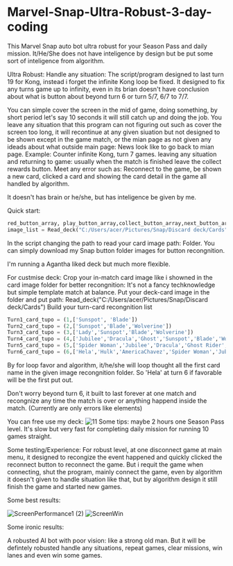 # Marvel-Snap-Ultra-Robust-3-day-coding

This Marvel Snap auto bot ultra robust for your Season Pass and daily mission. 
It/He/She does not have inteligence by design but be put some sort of inteligence from algorithm.

Ultra Robust:
Handle any situation:
The script/program designed to last turn 19 for Kong, instead i forget the infinite Kong loop be fixed.
It designed to fix any turns game up to infinity, even in its brian doesn't have conclusion about what is button about beyond turn 6 or turn 5/7, 6/7 to 7/7.

You can simple cover the screen in the mid of game, doing something, by short period let's say 10 seconds it will still catch up and doing the job.
You leave any situation that this program can not figuring out such as cover the screen too long, it will recontinue at any given siuation but not designed to be shown except in the game match, or the mian page as not given any ideads about what outside main page: News look like to go back to mian page.
Example: 
Counter infinite Kong, turn 7 games.
leaving any situation and returning to game: usually when the match is finished leave the collect rewards button.
Meet any error such as: Reconnect to the game, be shown a new card, clicked a card and showing the card detail in the game all handled by algorithm.

It doesn't has brain or he/she, but has inteligence be given by me.

Quick start:
```python
red_button_array, play_button_array,collect_button_array,next_button_array,retreat_button_array,turn1next_button_array, turn2next_button_array, turn3next_button_array, turn4next_button_array, turn5next_button_array, Endnext_button_array = Load_buttons('C:/Users/acer/Pictures/Snap/Snap button')
image_list = Read_deck("C:/Users/acer/Pictures/Snap/Discard deck/Cards")
```
In the script changing the path to read your card image path: Folder.
You can simply download my Snap button folder images for button recongnition.

I'm running a Agantha liked deck but much more flexible.

For custmise deck:
Crop your in-match card image like i showned in the card image folder for better recongnition: It's not a fancy techknowledge but simple template match at balance.
Put your deck-card image in the folder and put path: Read_deck("C:/Users/acer/Pictures/Snap/Discard deck/Cards")
Build your turn-card recongnition list
```python
Turn1_card_tupo = (1,['Sunspot', 'Blade'])
Turn2_card_tupo = (2,['Sunspot','Blade','Wolverine'])
Turn3_card_tupo = (3,['Lady','Sunspot','Blade','Wolverine'])
Turn4_card_tupo = (4,['Jubilee','Dracula','Ghost','Sunspot','Blade','Wolverine'])
Turn5_card_tupo = (5,['Spider Woman','Jubilee','Dracula','Ghost Rider','Sunspot','Blade','Wolverine'])
Turn6_card_tupo = (6,['Hela','Hulk','AmericaChavez','Spider Woman','Jubilee','Dracula','Ghost Rider','Sunspot','Blade','Wolverine'])
```
By for loop favor and algorithm, it/he/she will loop thought all the first card name in the given image recongnition folder. So 'Hela' at turn 6 if favorable will be the first put out.

Don't worry beyond turn 6, it built to last forever at one match and recongnize any time the match is over or anything happend inside the match. (Currently are only errors like elements)

You can free use my deck:
![11](https://user-images.githubusercontent.com/124453554/233508648-852f3538-26df-498b-93a2-53c2c76fe046.png)
Some tips:
maybe 2 hours one Season Pass level. It's slow but very fast for completing daily mission for running 10 games straight.



Some testing/Experience:
For robust level, at one disconnect game at main menu, it designed to recongize the event happened and quickly clicked the reconnect button to reconnect the game. But i requit the game when connecting, shut the program, mainly connect the game, even by algorithm it doesn't given to handle situation like that, but by algorithm design it still finish the game and started new games.

Some best results:

![ScreenPerformance1 (2)](https://user-images.githubusercontent.com/124453554/233507994-f2f9d38d-8c6b-4f9c-bbb1-11a84877da32.png)
![ScreenWin](https://user-images.githubusercontent.com/124453554/233508163-e9b55083-24f3-4da2-8afc-8e1796adb811.png)


Some ironic results:


A robusted AI bot with poor vision: like a strong old man.
But it will be defintely robusted handle any situations, repeat games, clear missions, win lanes and even win some games.



